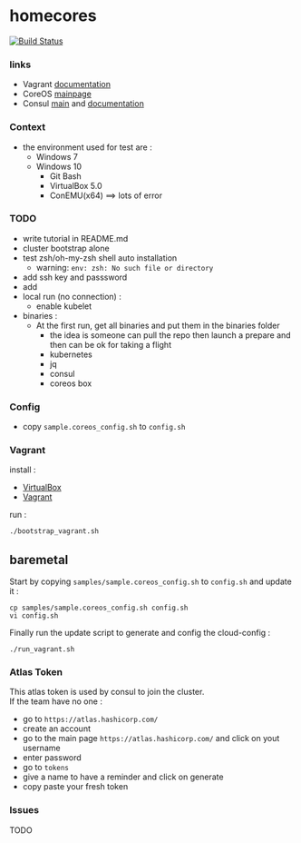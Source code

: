 # homecores

[![Build Status](https://travis-ci.org/tdeheurles/homecores.svg?branch=master)](https://travis-ci.org/tdeheurles/homecores)

### links
- Vagrant [documentation](https://docs.vagrantup.com/v2/)
- CoreOS [mainpage](https://coreos.com/)
- Consul [main](https://www.consul.io/) and [documentation](https://www.consul.io/docs/index.html)

### Context
- the environment used for test are :
  - Windows 7
  - Windows 10
    - Git Bash
    - VirtualBox 5.0
    - ConEMU(x64) ==> lots of error


### TODO
- write tutorial in README.md
- cluster bootstrap alone
- test zsh/oh-my-zsh shell auto installation
   - warning: `env: zsh: No such file or directory`
- add ssh key and passsword
- add 
- local run (no connection) :
   - enable kubelet
- binaries :   
   - At the first run, get all binaries and put them in the binaries folder
     - the idea is someone can pull the repo then launch a prepare and then can be ok for taking a flight
     - kubernetes
     - jq
     - consul
     - coreos box

### Config
- copy `sample.coreos_config.sh` to `config.sh`

### Vagrant
install :
- [VirtualBox](https://www.virtualbox.org/)
- [Vagrant](https://www.vagrantup.com/)

run :
```bash
./bootstrap_vagrant.sh
```

## baremetal
Start by copying `samples/sample.coreos_config.sh` to `config.sh` and update it :  
```
cp samples/sample.coreos_config.sh config.sh
vi config.sh
```

Finally run the update script to generate and config the cloud-config :  
```
./run_vagrant.sh
```


### Atlas Token
This atlas token is used by consul to join the cluster.  
If the team have no one :
- go to `https://atlas.hashicorp.com/`
- create an account
- go to the main page `https://atlas.hashicorp.com/` and click on yout username
- enter password
- go to `tokens`
- give a name to have a reminder and click on generate
- copy paste your fresh token

### Issues
TODO